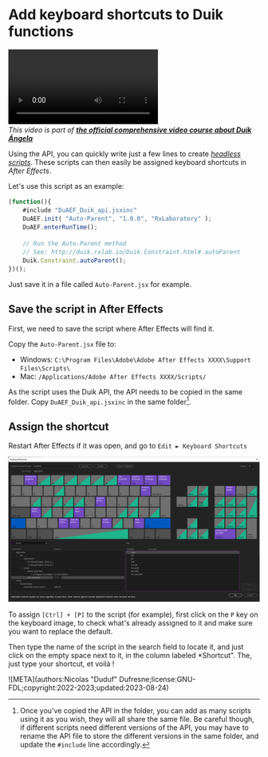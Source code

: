 # Add keyboard shortcuts to Duik functions

![RXLAB_VIDEO](https://rxlaboratory.org/wp-content/uploads/rx-videos/Duik17_B04_Shortcuts__EN_720.mp4)  
*This video is part of [__the official comprehensive video course about Duik Ángela__](https://rxlaboratory.org/product/the-official-comprehensive-video-course-about-duik-angela/)*

Using the API, you can quickly write just a few lines to create [*headless scripts*](headless-scripts.md). These scripts can then easily be assigned keyboard shortcuts in *After Effects*.

Let's use this script as an example:

```js
(function(){
    #include "DuAEF_Duik_api.jsxinc"
    DuAEF.init( "Auto-Parent", "1.0.0", "RxLaboratory" );
    DuAEF.enterRunTime();

    // Run the Auto-Parent method
    // See: http://duik.rxlab.io/Duik.Constraint.html#.autoParent
    Duik.Constraint.autoParent();
})();
```

Just save it in a file called `Auto-Parent.jsx` for example.

## Save the script in After Effects

First, we need to save the script where After Effects will find it.

Copy the `Auto-Parent.jsx` file to:

- Windows: `C:\Program Files\Adobe\Adobe After Effects XXXX\Support Files\Scripts\`
- Mac: `/Applications/Adobe After Effects XXXX/Scripts/`

As the script uses the Duik API, the API needs to be copied in the same folder. Copy `DuAEF_Duik_api.jsxinc` in the same folder[^1].

## Assign the shortcut

Restart After Effects if it was open, and go to `Edit ► Keyboard Shortcuts`

![](../../img/ae/ae_keyboard_shortcuts.png)

To assign `[Ctrl] + [P]` to the script (for example), first click on the `P` key on the keyboard image, to check what's already assigned to it and make sure you want to replace the default.

Then type the name of the script in the search field to locate it, and just click on the empty space next to it, in the column labeled *Shortcut". The, just type your shortcut, et voilà !

[^1]:
    Once you've copied the API in the folder, you can add as many scripts using it as you wish, they will all share the same file. Be careful though, if different scripts need different versions of the API, you may have to rename the API file to store the different versions in the same folder, and update the `#include` line accordingly.

![META](authors:Nicolas "Duduf" Dufresne;license:GNU-FDL;copyright:2022-2023;updated:2023-08-24)
